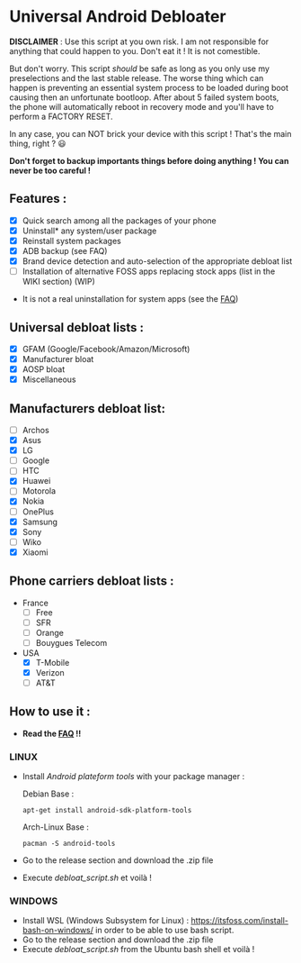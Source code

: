 # Universal Android Debloater

**DISCLAIMER** : Use this script at you own risk. I am not responsible for anything that could happen to you. Don't eat it ! It is not comestible.

But don't worry. This script *should* be safe as long as you only use my preselections and the last stable release. The worse thing which can happen is preventing an essential system process to be loaded during boot causing then an unfortunate bootloop. After about 5 failed system boots, the phone will automatically reboot in recovery mode and you'll have to perform a FACTORY RESET. 

In any case, you can NOT brick your device with this script ! That's the main thing, right ? :smiley:

**Don't forget to backup importants things before doing anything ! You can never be too careful !**

## Features :
* [X] Quick search among all the packages of your phone
* [X] Uninstall* any system/user package
* [X] Reinstall system packages
* [X] ADB backup (see FAQ)
* [X] Brand device detection and auto-selection of the appropriate debloat list
* [ ] Installation of alternative FOSS apps replacing stock apps (list in the WIKI section) (WIP)

* It is not a real uninstallation for system apps (see the [FAQ](https://gitlab.com/W1nst0n/universal-android-debloater/-/wikis/FAQ))

## Universal debloat lists :
* [X] GFAM (Google/Facebook/Amazon/Microsoft)
* [X] Manufacturer bloat
* [X] AOSP bloat
* [X] Miscellaneous

## Manufacturers debloat list:
* [ ] Archos
* [X] Asus
* [X] LG
* [ ] Google
* [ ] HTC
* [X] Huawei
* [ ] Motorola
* [X] Nokia
* [ ] OnePlus	
* [X] Samsung
* [X] Sony
* [ ] Wiko
* [X] Xiaomi

## Phone carriers debloat lists : 
 - France 
	* [ ] Free 
	* [ ] SFR
	* [ ] Orange
	* [ ] Bouygues Telecom
- USA
	* [X] T-Mobile 
	* [X] Verizon 
	* [ ] AT&T

## How to use it :
- **Read the [FAQ](https://gitlab.com/W1nst0n/universal-android-debloater/-/wikis/FAQ) !!**

### LINUX
- Install *Android plateform tools* with your package manager :

 	Debian Base : 
 	```console
 	apt-get install android-sdk-platform-tools
 	```
 	Arch-Linux Base :
 	```console
 	pacman -S android-tools
 	```
- Go to the release section and download the .zip file
- Execute *debloat_script.sh* et voilà !

### WINDOWS
- Install WSL (Windows Subsystem for Linux) : https://itsfoss.com/install-bash-on-windows/ in order to be able to use bash script.
- Go to the release section and download the .zip file
- Execute *debloat_script.sh* from the Ubuntu bash shell et voilà !


